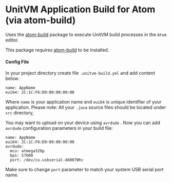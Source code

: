 # UnitVM Application Build for Atom (via atom-build)

Uses the [atom-build](https://github.com/noseglid/atom-build) package to execute
UnitVM build processes in the `Atom` editor.

This package requires [atom-build](https://github.com/noseglid/atom-build) to be installed.

#### Config File

In your project directory create file `.unitvm-build.yml` and add content below:

    name: AppName
    eui64: 2C:1C:F6:D9:00:00:00:00

Where `name` is your application name and `eui64` is unique identifier of your application. 
Please note: All your `.java` source files should be located under `src` directory,

You may want to upload on your device using `avrdude` . Now you can add `avrdude` configuration parameters in your build file:

    name: AppName
    eui64: 2C:1C:F6:D9:00:00:00:00
    avrdude:
      mcu: atmega328p
      bps: 57600
      port: /dev/cu.usbserial-A6007Whc

Make sure to change `port` parameter to match your system USB serial port name.

